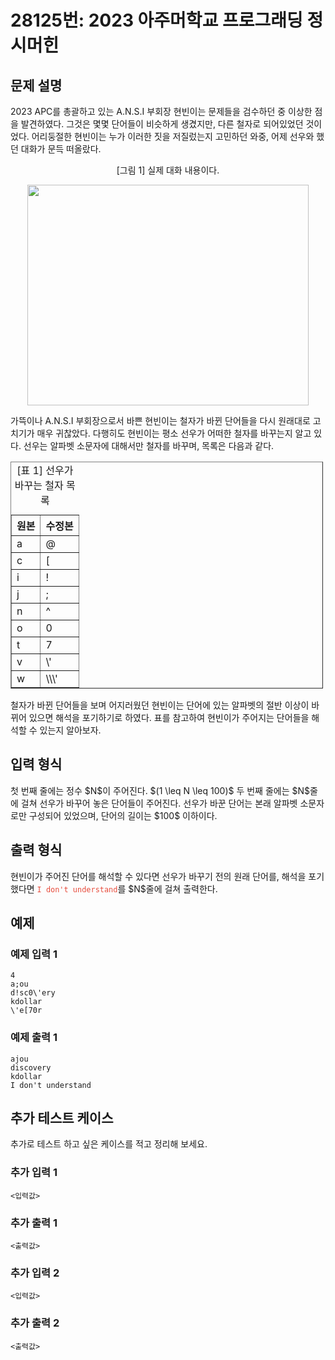 # 28125번: 2023 아주머학교 프로그래딩 정시머힌

## 문제 설명


<p>2023 APC를 총괄하고 있는 A.N.S.I 부회장 현빈이는 문제들을 검수하던 중 이상한 점을 발견하였다. 그것은 몇몇 단어들이 비슷하게 생겼지만, 다른 철자로 되어있었던 것이었다. 어리둥절한 현빈이는 누가 이러한 짓을 저질렀는지 고민하던 와중, 어제 선우와 했던 대화가 문득 떠올랐다.</p>

<p style="text-align: center;">[그림 1] 실제 대화 내용이다.</p>

<p style="text-align: center;"><img alt="" src="https://upload.acmicpc.net/8745d46f-b9e7-46a9-bc51-a41ad94eff0e/-/preview/" style="width: 450px; height: 353px;"></p>

<p>가뜩이나 A.N.S.I 부회장으로서 바쁜 현빈이는 철자가 바뀐 단어들을 다시 원래대로 고치기가 매우 귀찮았다. 다행히도 현빈이는 평소 선우가 어떠한 철자를 바꾸는지 알고 있다. 선우는 알파벳 소문자에 대해서만 철자를 바꾸며, 목록은 다음과 같다.</p>

<table align="center" border="1" cellpadding="1" cellspacing="1" class="table table-bordered" style="width: 500px;">
<caption>[표 1] 선우가 바꾸는 철자 목록</caption>
<thead>
<tr>
<th scope="col">원본</th>
<th scope="col">수정본</th>
</tr>
</thead>
<tbody>
<tr>
<td>a</td>
<td>@</td>
</tr>
<tr>
<td>c</td>
<td>[</td>
</tr>
<tr>
<td>i</td>
<td>!</td>
</tr>
<tr>
<td>j</td>
<td>;</td>
</tr>
<tr>
<td>n</td>
<td>^</td>
</tr>
<tr>
<td>o</td>
<td>0</td>
</tr>
<tr>
<td>t</td>
<td>7</td>
</tr>
<tr>
<td>v</td>
<td>\'</td>
</tr>
<tr>
<td>w</td>
<td>\\\'</td>
</tr>
</tbody>
</table>

<p style="text-align: center;"> </p>

<p>철자가 바뀐 단어들을 보며 어지러웠던 현빈이는 단어에 있는 알파벳의 절반 이상이 바뀌어 있으면 해석을 포기하기로 하였다. 표를 참고하여 현빈이가 주어지는 단어들을 해석할 수 있는지 알아보자.</p>



## 입력 형식


<p>첫 번째 줄에는 정수 $N$이 주어진다. $(1 \leq N \leq 100)$ 두 번째 줄에는 $N$줄에 걸쳐 선우가 바꾸어 놓은 단어들이 주어진다. 선우가 바꾼 단어는 본래 알파벳 소문자로만 구성되어 있었으며, 단어의 길이는 $100$ 이하이다.</p>



## 출력 형식


<p>현빈이가 주어진 단어를 해석할 수 있다면 선우가 바꾸기 전의 원래 단어를, 해석을 포기했다면 <span style="color:#e74c3c;"><code>I don't understand</code></span>를 $N$줄에 걸쳐 출력한다.</p>



## 예제

### 예제 입력 1

```
4
a;ou
d!sc0\'ery
kdollar
\'e[70r

```

### 예제 출력 1

```
ajou
discovery
kdollar
I don't understand

```
          




## 추가 테스트 케이스

추가로 테스트 하고 싶은 케이스를 적고 정리해 보세요.

### 추가 입력 1

```
<입력값>
```

### 추가 출력 1

```
<출력값>
```

### 추가 입력 2

```
<입력값>
```

### 추가 출력 2

```
<출력값>
```
  